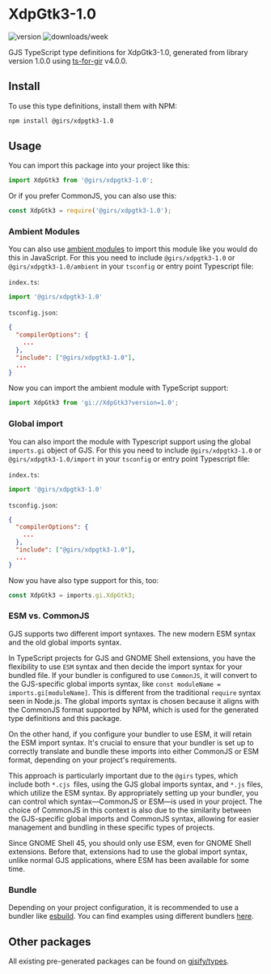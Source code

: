 
# XdpGtk3-1.0

![version](https://img.shields.io/npm/v/@girs/xdpgtk3-1.0)
![downloads/week](https://img.shields.io/npm/dw/@girs/xdpgtk3-1.0)


GJS TypeScript type definitions for XdpGtk3-1.0, generated from library version 1.0.0 using [ts-for-gir](https://github.com/gjsify/ts-for-gir) v4.0.0.


## Install

To use this type definitions, install them with NPM:
```bash
npm install @girs/xdpgtk3-1.0
```

## Usage

You can import this package into your project like this:
```ts
import XdpGtk3 from '@girs/xdpgtk3-1.0';
```

Or if you prefer CommonJS, you can also use this:
```ts
const XdpGtk3 = require('@girs/xdpgtk3-1.0');
```

### Ambient Modules

You can also use [ambient modules](https://github.com/gjsify/ts-for-gir/tree/main/packages/cli#ambient-modules) to import this module like you would do this in JavaScript.
For this you need to include `@girs/xdpgtk3-1.0` or `@girs/xdpgtk3-1.0/ambient` in your `tsconfig` or entry point Typescript file:

`index.ts`:
```ts
import '@girs/xdpgtk3-1.0'
```

`tsconfig.json`:
```json
{
  "compilerOptions": {
    ...
  },
  "include": ["@girs/xdpgtk3-1.0"],
  ...
}
```

Now you can import the ambient module with TypeScript support: 

```ts
import XdpGtk3 from 'gi://XdpGtk3?version=1.0';
```

### Global import

You can also import the module with Typescript support using the global `imports.gi` object of GJS.
For this you need to include `@girs/xdpgtk3-1.0` or `@girs/xdpgtk3-1.0/import` in your `tsconfig` or entry point Typescript file:

`index.ts`:
```ts
import '@girs/xdpgtk3-1.0'
```

`tsconfig.json`:
```json
{
  "compilerOptions": {
    ...
  },
  "include": ["@girs/xdpgtk3-1.0"],
  ...
}
```

Now you have also type support for this, too:

```ts
const XdpGtk3 = imports.gi.XdpGtk3;
```


### ESM vs. CommonJS

GJS supports two different import syntaxes. The new modern ESM syntax and the old global imports syntax.

In TypeScript projects for GJS and GNOME Shell extensions, you have the flexibility to use `ESM` syntax and then decide the import syntax for your bundled file. If your bundler is configured to use `CommonJS`, it will convert to the GJS-specific global imports syntax, like `const moduleName = imports.gi[moduleName]`. This is different from the traditional `require` syntax seen in Node.js. The global imports syntax is chosen because it aligns with the CommonJS format supported by NPM, which is used for the generated type definitions and this package.

On the other hand, if you configure your bundler to use ESM, it will retain the ESM import syntax. It's crucial to ensure that your bundler is set up to correctly translate and bundle these imports into either CommonJS or ESM format, depending on your project's requirements.

This approach is particularly important due to the `@girs` types, which include both `*.cjs `files, using the GJS global imports syntax, and `*.js` files, which utilize the ESM syntax. By appropriately setting up your bundler, you can control which syntax—CommonJS or ESM—is used in your project. The choice of CommonJS in this context is also due to the similarity between the GJS-specific global imports and CommonJS syntax, allowing for easier management and bundling in these specific types of projects.

Since GNOME Shell 45, you should only use ESM, even for GNOME Shell extensions. Before that, extensions had to use the global import syntax, unlike normal GJS applications, where ESM has been available for some time.

### Bundle

Depending on your project configuration, it is recommended to use a bundler like [esbuild](https://esbuild.github.io/). You can find examples using different bundlers [here](https://github.com/gjsify/ts-for-gir/tree/main/examples).

## Other packages

All existing pre-generated packages can be found on [gjsify/types](https://github.com/gjsify/types).

